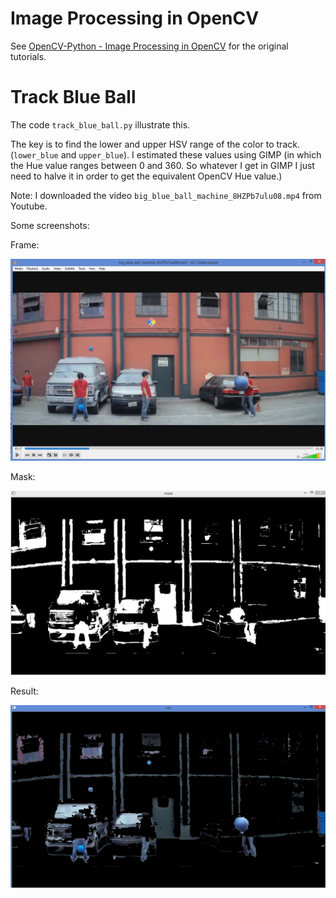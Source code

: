# Image Processing in OpenCV

See [OpenCV-Python - Image Processing in OpenCV](https://opencv-python-tutroals.readthedocs.org/en/latest/py_tutorials/py_imgproc/py_table_of_contents_imgproc/py_table_of_contents_imgproc.html) for the original tutorials.

# Track Blue Ball

The code `track_blue_ball.py` illustrate this.

The key is to find the lower and upper HSV range of the color to track. (`lower_blue` and `upper_blue`). I estimated these values using GIMP (in which the Hue value ranges between 0 and 360. So whatever I get in GIMP I just need to halve it in order to get the equivalent OpenCV Hue value.)

Note: I downloaded the video `big_blue_ball_machine_8HZPb7ulu08.mp4` from Youtube.

Some screenshots:

Frame:

![shoot_1_frame.png](./screenshots/shoot_1_frame.png)

Mask:

![shoot_1_mask.png](./screenshots/shoot_1_mask.png)

Result:

![shoot_1_res.png](./screenshots/shoot_1_res.png)


